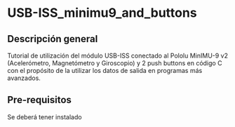 # USB-ISS_minimu9_and_buttons

## Descripción general
Tutorial de utilización del módulo USB-ISS conectado al Pololu MinIMU-9 v2 (Acelerómetro, Magnetómetro y Giroscopio) y 2 push buttons en código C con el propósito de la utilizar los datos de salida en programas más avanzados.

## Pre-requisitos
Se deberá tener instalado 
